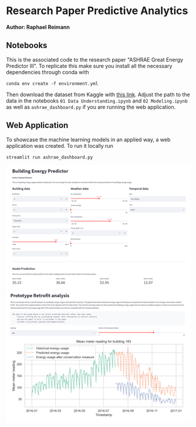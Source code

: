 # Research Paper Predictive Analytics

**Author: Raphael Reimann**

## Notebooks

This is the associated code to the research paper "ASHRAE Great Energy Predictor III". To replicate this make sure you install all the necessary dependencies through conda with

```
conda env create -f environment.yml
```

Then download the dataset from Kaggle with [this link](https://www.kaggle.com/c/ashrae-energy-prediction/data). Adjust the path to the data in the notebooks `01 Data Understanding.ipynb` and `02 Modeling.ipynb` as well as `ashrae_dashboard.py` if you are running the web application.

## Web Application

To showcase the machine learning models in an applied way, a web application was created. To run it locally run

```
streamlit run ashrae_dashboard.py
```

![Prototype Prediction](figures/Prototype_Prediction_Test.png)
![Prototype Retrofit](figures/Prototype_Retrofit_Test.png)
